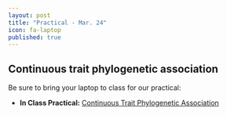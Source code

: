 ```yaml
---
layout: post
title: "Practical - Mar. 24"
icon: fa-laptop
published: true
---
```


## Continuous trait phylogenetic association 

Be sure to bring your laptop to class for our practical:

* **In Class Practical:** [Continuous Trait Phylogenetic Association <i class="fas fa-laptop"></i>](https://eeob-macroevolution.github.io/Practicals/Phylo_Regression/Phylo_Regression_Tutorial.html)

